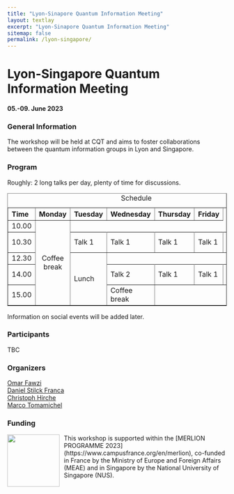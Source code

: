 ```yaml
---
title: "Lyon-Sinapore Quantum Information Meeting"
layout: textlay
excerpt: "Lyon-Sinapore Quantum Information Meeting"
sitemap: false
permalink: /lyon-singapore/
---
```


# Lyon-Singapore Quantum Information Meeting
#### 05.-09. June 2023

### General Information
The workshop will be held at CQT and aims to foster collaborations between the quantum information groups in Lyon and Singapore. 

### Program 
Roughly: 2 long talks per day, plenty of time for discussions. 


<table  border=1>
  <caption>Schedule</caption>
  <tr>
	 <th align="left" width="12%">Time</th>
   	 <th align="left" width="22%">Monday</th>
   	 <th align="left" width="22%">Tuesday</th>
	 <th align="left" width="22%">Wednesday</th>
	 <th align="left" width="22%">Thursday</th>
	 <th align="left" width="22%">Friday</th>
  </tr>
  <tr>
    <td>10.00</td>
    <td align="center" rowspan="5">Coffee break</td>
  </tr>
  <tr>
    <td>10.30</td>
    <td>Talk 1</td>
	<td>Talk 1</td>
	<td>Talk 1</td>
	<td>Talk 1</td>
	<td>Talk 1</td>
  </tr>
  <tr>
    <td>12.30</td>
    <td rowspan="5">Lunch</td>
  </tr>
  <tr>
    <td>14.00</td>
    <td>Talk 2</td>
	<td>Talk 1</td>
	<td>Talk 1</td>
	<td>Talk 1</td>
	<td>Talk 1</td>
  </tr>
  <tr>
    <td>15.00</td>
    <td rowspan="5">Coffee break</td>
  </tr>
</table>


Information on social events will be added later. 

### Participants
TBC

### Organizers
[Omar Fawzi](https://perso.ens-lyon.fr/omar.fawzi/) <br />
[Daniel Stilck Franca](https://danielstilckfranca.eu) <br />
[Christoph Hirche](https://christophhirche.github.io/ChristophHirche/) <br />
[Marco Tomamichel](https://marcotom.info)

### Funding

<p style="margin-bottom:3cm;">
<img style="float: left;margin:0 10px 10px 0" src="{{ site.url }}{{ site.baseurl }}/images/Merlion.png"  width="120"> 
This workshop is supported within the [MERLION PROGRAMME 2023](https://www.campusfrance.org/en/merlion), co-funded in France by the Ministry of Europe and Foreign Affairs (MEAE) and in Singapore by the National University of Singapore (NUS). <br />
</p>






